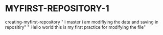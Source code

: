 # MYFIRST-REPOSITORY-1
creating-myfirst-repository
" i master i am modifiying the data and saving in repositiry" 
" Hello world this is my first practice for modifying the file" 
